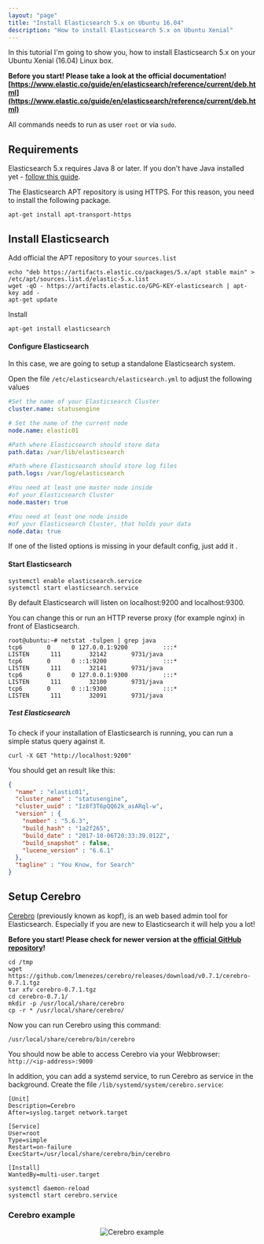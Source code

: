 ```yaml
---
layout: "page"
title: "Install Elasticsearch 5.x on Ubuntu 16.04"
description: "How to install Elasticsearch 5.x on Ubuntu Xenial"
---
```

In this tutorial I'm going to show you, how to install Elasticsearch 5.x on your Ubuntu Xenial (16.04) Linux box.

**Before you start! Please take a look at the official documentation!
[https://www.elastic.co/guide/en/elasticsearch/reference/current/deb.html](https://www.elastic.co/guide/en/elasticsearch/reference/current/deb.html)**

All commands needs to run as user `root` or via `sudo`.

## Requirements
Elasticsearch 5.x requires Java 8 or later. If you don't have Java installed yet -
[follow this guide](/tutorials/oracle-java).

The Elasticsearch APT repository is using HTTPS. For this reason, you need to install the following package.
````nohighlight
apt-get install apt-transport-https
````
## Install Elasticsearch
Add official the APT repository to your `sources.list`
````nohighlight
echo "deb https://artifacts.elastic.co/packages/5.x/apt stable main" > /etc/apt/sources.list.d/elastic-5.x.list
wget -qO - https://artifacts.elastic.co/GPG-KEY-elasticsearch | apt-key add -
apt-get update
````

Install
````nohighlight
apt-get install elasticsearch
````

#### Configure Elasticsearch
In this case, we are going to setup a standalone Elasticsearch system.

Open the file `/etc/elasticsearch/elasticsearch.yml` to adjust the following values

````yml
#Set the name of your Elasticsearch Cluster
cluster.name: statusengine

# Set the name of the current node
node.name: elastic01

#Path where Elasticsearch should store data
path.data: /var/lib/elasticsearch

#Path where Elasticsearch should store log files
path.logs: /var/log/elasticsearch

#You need at least one master node inside
#of your Elasticsearch Cluster
node.master: true

#You need at least one node inside
#of your Elasticsearch Cluster, that holds your data
node.data: true
````
If one of the listed options is missing in your default config, just add it <i class="fa fa-smile-o"></i>.

#### Start Elasticsearch
````nohighlight
systemctl enable elasticsearch.service
systemctl start elasticsearch.service
````

By default Elasticsearch will listen on localhost:9200 and localhost:9300.

You can change this or run an HTTP reverse proxy (for example nginx) in front of Elasticsearch.
````nohighlight
root@ubuntu:~# netstat -tulpen | grep java
tcp6       0      0 127.0.0.1:9200          :::*                    LISTEN      111        32142       9731/java
tcp6       0      0 ::1:9200                :::*                    LISTEN      111        32141       9731/java
tcp6       0      0 127.0.0.1:9300          :::*                    LISTEN      111        32100       9731/java
tcp6       0      0 ::1:9300                :::*                    LISTEN      111        32091       9731/java
````

##### Test Elasticsearch
To check if your installation of Elasticsearch is running, you can run a simple status query against it.
````nohighlight
curl -X GET "http://localhost:9200"
````

You should get an result like this:
````json
{
  "name" : "elastic01",
  "cluster_name" : "statusengine",
  "cluster_uuid" : "Iz8f3T6pQQ62k_asARql-w",
  "version" : {
    "number" : "5.6.3",
    "build_hash" : "1a2f265",
    "build_date" : "2017-10-06T20:33:39.012Z",
    "build_snapshot" : false,
    "lucene_version" : "6.6.1"
  },
  "tagline" : "You Know, for Search"
}
````


## Setup Cerebro
[Cerebro](https://github.com/lmenezes/cerebro) (previously known as kopf), is an web based admin tool for Elasticsearch.
Especially if you are new to Elasticsearch it will help you a lot!


**Before you start! Please check for newer version at the [official GitHub repository](https://github.com/lmenezes/cerebro/releases)!**
````nohighlight
cd /tmp
wget https://github.com/lmenezes/cerebro/releases/download/v0.7.1/cerebro-0.7.1.tgz
tar xfv cerebro-0.7.1.tgz
cd cerebro-0.7.1/
mkdir -p /usr/local/share/cerebro
cp -r * /usr/local/share/cerebro/
````

Now you can run Cerebro using this command:
````nohighlight
/usr/local/share/cerebro/bin/cerebro
````
You should now be able to access Cerebro via your Webbrowser: `http://<ip-address>:9000`

In addition, you can add a systemd service, to run Cerebro as service in the background.
Create the file `/lib/systemd/system/cerebro.service`:
````nohighlight
[Unit]
Description=Cerebro
After=syslog.target network.target

[Service]
User=root
Type=simple
Restart=on-failure
ExecStart=/usr/local/share/cerebro/bin/cerebro

[Install]
WantedBy=multi-user.target
````


````nohighlight
systemctl daemon-reload
systemctl start cerebro.service
````


### Cerebro example
<div class="jumbotron jumbotron-black">
    <div class="container">
        <p>
            <center>
                <img src="{{ site.url }}/assets/img/tutorials/cerebro-example.png" class="img-responsive" alt="Cerebro example"/>
            </center>
        </p>
    </div>
</div>

